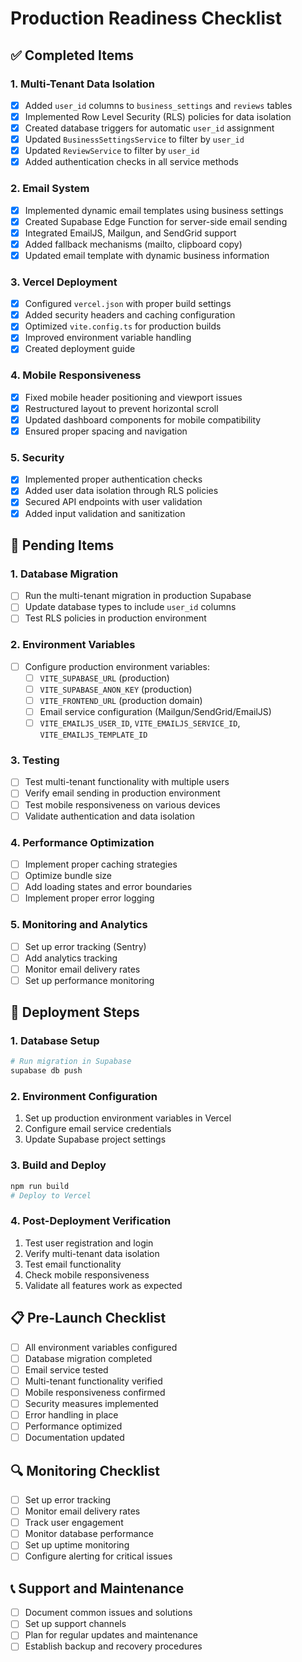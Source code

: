 # Production Readiness Checklist

## ✅ Completed Items

### 1. Multi-Tenant Data Isolation
- [x] Added `user_id` columns to `business_settings` and `reviews` tables
- [x] Implemented Row Level Security (RLS) policies for data isolation
- [x] Created database triggers for automatic `user_id` assignment
- [x] Updated `BusinessSettingsService` to filter by `user_id`
- [x] Updated `ReviewService` to filter by `user_id`
- [x] Added authentication checks in all service methods

### 2. Email System
- [x] Implemented dynamic email templates using business settings
- [x] Created Supabase Edge Function for server-side email sending
- [x] Integrated EmailJS, Mailgun, and SendGrid support
- [x] Added fallback mechanisms (mailto, clipboard copy)
- [x] Updated email template with dynamic business information

### 3. Vercel Deployment
- [x] Configured `vercel.json` with proper build settings
- [x] Added security headers and caching configuration
- [x] Optimized `vite.config.ts` for production builds
- [x] Improved environment variable handling
- [x] Created deployment guide

### 4. Mobile Responsiveness
- [x] Fixed mobile header positioning and viewport issues
- [x] Restructured layout to prevent horizontal scroll
- [x] Updated dashboard components for mobile compatibility
- [x] Ensured proper spacing and navigation

### 5. Security
- [x] Implemented proper authentication checks
- [x] Added user data isolation through RLS policies
- [x] Secured API endpoints with user validation
- [x] Added input validation and sanitization

## 🔧 Pending Items

### 1. Database Migration
- [ ] Run the multi-tenant migration in production Supabase
- [ ] Update database types to include `user_id` columns
- [ ] Test RLS policies in production environment

### 2. Environment Variables
- [ ] Configure production environment variables:
  - [ ] `VITE_SUPABASE_URL` (production)
  - [ ] `VITE_SUPABASE_ANON_KEY` (production)
  - [ ] `VITE_FRONTEND_URL` (production domain)
  - [ ] Email service configuration (Mailgun/SendGrid/EmailJS)
  - [ ] `VITE_EMAILJS_USER_ID`, `VITE_EMAILJS_SERVICE_ID`, `VITE_EMAILJS_TEMPLATE_ID`

### 3. Testing
- [ ] Test multi-tenant functionality with multiple users
- [ ] Verify email sending in production environment
- [ ] Test mobile responsiveness on various devices
- [ ] Validate authentication and data isolation

### 4. Performance Optimization
- [ ] Implement proper caching strategies
- [ ] Optimize bundle size
- [ ] Add loading states and error boundaries
- [ ] Implement proper error logging

### 5. Monitoring and Analytics
- [ ] Set up error tracking (Sentry)
- [ ] Add analytics tracking
- [ ] Monitor email delivery rates
- [ ] Set up performance monitoring

## 🚀 Deployment Steps

### 1. Database Setup
```bash
# Run migration in Supabase
supabase db push
```

### 2. Environment Configuration
1. Set up production environment variables in Vercel
2. Configure email service credentials
3. Update Supabase project settings

### 3. Build and Deploy
```bash
npm run build
# Deploy to Vercel
```

### 4. Post-Deployment Verification
1. Test user registration and login
2. Verify multi-tenant data isolation
3. Test email functionality
4. Check mobile responsiveness
5. Validate all features work as expected

## 📋 Pre-Launch Checklist

- [ ] All environment variables configured
- [ ] Database migration completed
- [ ] Email service tested
- [ ] Multi-tenant functionality verified
- [ ] Mobile responsiveness confirmed
- [ ] Security measures implemented
- [ ] Error handling in place
- [ ] Performance optimized
- [ ] Documentation updated

## 🔍 Monitoring Checklist

- [ ] Set up error tracking
- [ ] Monitor email delivery rates
- [ ] Track user engagement
- [ ] Monitor database performance
- [ ] Set up uptime monitoring
- [ ] Configure alerting for critical issues

## 📞 Support and Maintenance

- [ ] Document common issues and solutions
- [ ] Set up support channels
- [ ] Plan for regular updates and maintenance
- [ ] Establish backup and recovery procedures
